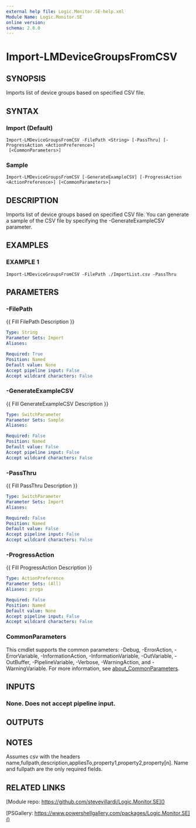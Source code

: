 ```yaml
---
external help file: Logic.Monitor.SE-help.xml
Module Name: Logic.Monitor.SE
online version:
schema: 2.0.0
---
```


# Import-LMDeviceGroupsFromCSV

## SYNOPSIS
Imports list of device groups based on specified CSV file.

## SYNTAX

### Import (Default)
```
Import-LMDeviceGroupsFromCSV -FilePath <String> [-PassThru] [-ProgressAction <ActionPreference>]
 [<CommonParameters>]
```

### Sample
```
Import-LMDeviceGroupsFromCSV [-GenerateExampleCSV] [-ProgressAction <ActionPreference>] [<CommonParameters>]
```

## DESCRIPTION
Imports list of device groups based on specified CSV file.
You can generate a sample of the CSV file by specifying the -GenerateExampleCSV parameter.

## EXAMPLES

### EXAMPLE 1
```
Import-LMDeviceGroupsFromCSV -FilePath ./ImportList.csv -PassThru
```

## PARAMETERS

### -FilePath
{{ Fill FilePath Description }}

```yaml
Type: String
Parameter Sets: Import
Aliases:

Required: True
Position: Named
Default value: None
Accept pipeline input: False
Accept wildcard characters: False
```

### -GenerateExampleCSV
{{ Fill GenerateExampleCSV Description }}

```yaml
Type: SwitchParameter
Parameter Sets: Sample
Aliases:

Required: False
Position: Named
Default value: False
Accept pipeline input: False
Accept wildcard characters: False
```

### -PassThru
{{ Fill PassThru Description }}

```yaml
Type: SwitchParameter
Parameter Sets: Import
Aliases:

Required: False
Position: Named
Default value: False
Accept pipeline input: False
Accept wildcard characters: False
```

### -ProgressAction
{{ Fill ProgressAction Description }}

```yaml
Type: ActionPreference
Parameter Sets: (All)
Aliases: proga

Required: False
Position: Named
Default value: None
Accept pipeline input: False
Accept wildcard characters: False
```

### CommonParameters
This cmdlet supports the common parameters: -Debug, -ErrorAction, -ErrorVariable, -InformationAction, -InformationVariable, -OutVariable, -OutBuffer, -PipelineVariable, -Verbose, -WarningAction, and -WarningVariable. For more information, see [about_CommonParameters](http://go.microsoft.com/fwlink/?LinkID=113216).

## INPUTS

### None. Does not accept pipeline input.
## OUTPUTS

## NOTES
Assumes csv with the headers name,fullpath,description,appliesTo,property1,property2,property\[n\].
Name and fullpath are the only required fields.

## RELATED LINKS

[Module repo: https://github.com/stevevillardi/Logic.Monitor.SE]()

[PSGallery: https://www.powershellgallery.com/packages/Logic.Monitor.SE]()

